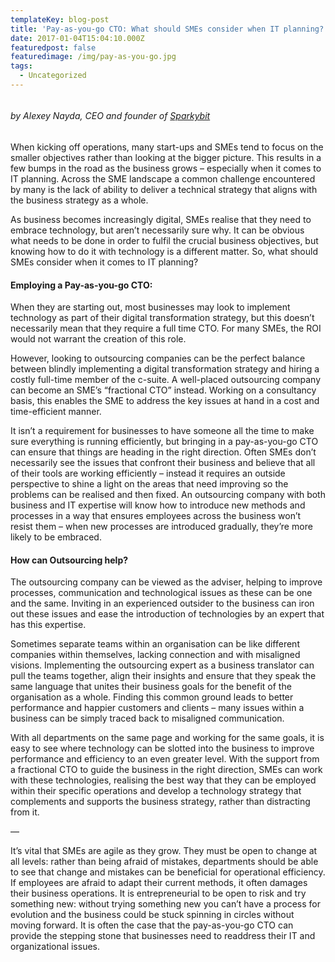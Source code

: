 ```yaml
---
templateKey: blog-post
title: 'Pay-as-you-go CTO: What should SMEs consider when IT planning?'
date: 2017-01-04T15:04:10.000Z
featuredpost: false
featuredimage: /img/pay-as-you-go.jpg
tags:
  - Uncategorized
---
```

![]()

<!--StartFragment-->



###### *by Alexey Nayda, CEO and founder of [Sparkybit](https://sparkybit.com/)*

When kicking off operations, many start-ups and SMEs tend to focus on the smaller objectives rather than looking at the bigger picture. This results in a few bumps in the road as the business grows – especially when it comes to IT planning. Across the SME landscape a common challenge encountered by many is the lack of ability to deliver a technical strategy that aligns with the business strategy as a whole.

As business becomes increasingly digital, SMEs realise that they need to embrace technology, but aren’t necessarily sure why. It can be obvious what needs to be done in order to fulfil the crucial business objectives, but knowing how to do it with technology is a different matter. So, what should SMEs consider when it comes to IT planning?

#### Employing a Pay-as-you-go CTO:

When they are starting out, most businesses may look to implement technology as part of their digital transformation strategy, but this doesn’t necessarily mean that they require a full time CTO. For many SMEs, the ROI would not warrant the creation of this role.

However, looking to outsourcing companies can be the perfect balance between blindly implementing a digital transformation strategy and hiring a costly full-time member of the c-suite. A well-placed outsourcing company can become an SME’s “fractional CTO” instead. Working on a consultancy basis, this enables the SME to address the key issues at hand in a cost and time-efficient manner.

It isn’t a requirement for businesses to have someone all the time to make sure everything is running efficiently, but bringing in a pay-as-you-go CTO can ensure that things are heading in the right direction. Often SMEs don’t necessarily see the issues that confront their business and believe that all of their tools are working efficiently – instead it requires an outside perspective to shine a light on the areas that need improving so the problems can be realised and then fixed. An outsourcing company with both business and IT expertise will know how to introduce new methods and processes in a way that ensures employees across the business won’t resist them – when new processes are introduced gradually, they’re more likely to be embraced.

#### How can Outsourcing help?

The outsourcing company can be viewed as the adviser, helping to improve processes, communication and technological issues as these can be one and the same. Inviting in an experienced outsider to the business can iron out these issues and ease the introduction of technologies by an expert that has this expertise.

Sometimes separate teams within an organisation can be like different companies within themselves, lacking connection and with misaligned visions. Implementing the outsourcing expert as a business translator can pull the teams together, align their insights and ensure that they speak the same language that unites their business goals for the benefit of the organisation as a whole. Finding this common ground leads to better performance and happier customers and clients – many issues within a business can be simply traced back to misaligned communication.

With all departments on the same page and working for the same goals, it is easy to see where technology can be slotted into the business to improve performance and efficiency to an even greater level. With the support from a fractional CTO to guide the business in the right direction, SMEs can work with these technologies, realising the best way that they can be employed within their specific operations and develop a technology strategy that complements and supports the business strategy, rather than distracting from it.

—

It’s vital that SMEs are agile as they grow. They must be open to change at all levels: rather than being afraid of mistakes, departments should be able to see that change and mistakes can be beneficial for operational efficiency. If employees are afraid to adapt their current methods, it often damages their business operations. It is entrepreneurial to be open to risk and try something new: without trying something new you can’t have a process for evolution and the business could be stuck spinning in circles without moving forward. It is often the case that the pay-as-you-go CTO can provide the stepping stone that businesses need to readdress their IT and organizational issues.

<!--EndFragment-->
